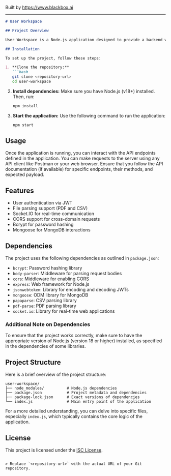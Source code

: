 
Built by https://www.blackbox.ai

---

```markdown
# User Workspace

## Project Overview

User Workspace is a Node.js application designed to provide a backend workspace for user interactions and handling various functionalities, including authentication, data handling, and more. This project leverages several popular Node.js libraries to simplify the development process and ensure robustness.

## Installation

To set up the project, follow these steps:

1. **Clone the repository:**
   ```bash
   git clone <repository-url>
   cd user-workspace
   ```

2. **Install dependencies:**
   Make sure you have Node.js (v18+) installed. Then, run:
   ```bash
   npm install
   ```

3. **Start the application:**
   Use the following command to run the application:
   ```bash
   npm start
   ```

## Usage

Once the application is running, you can interact with the API endpoints defined in the application. You can make requests to the server using any API client like Postman or your web browser. Ensure that you follow the API documentation (if available) for specific endpoints, their methods, and expected payload.

## Features

- User authentication via JWT
- File parsing support (PDF and CSV)
- Socket.IO for real-time communication
- CORS support for cross-domain requests
- Bcrypt for password hashing
- Mongoose for MongoDB interactions

## Dependencies

The project uses the following dependencies as outlined in `package.json`:

- `bcrypt`: Password hashing library
- `body-parser`: Middleware for parsing request bodies
- `cors`: Middleware for enabling CORS
- `express`: Web framework for Node.js
- `jsonwebtoken`: Library for encoding and decoding JWTs
- `mongoose`: ODM library for MongoDB
- `papaparse`: CSV parsing library
- `pdf-parse`: PDF parsing library
- `socket.io`: Library for real-time web applications

### Additional Note on Dependencies
To ensure that the project works correctly, make sure to have the appropriate version of Node.js (version 18 or higher) installed, as specified in the dependencies of some libraries.

## Project Structure

Here is a brief overview of the project structure:

```
user-workspace/
├── node_modules/          # Node.js dependencies
├── package.json           # Project metadata and dependencies
├── package-lock.json      # Exact versions of dependencies
└── index.js               # Main entry point of the application
```

For a more detailed understanding, you can delve into specific files, especially `index.js`, which typically contains the core logic of the application.

## License

This project is licensed under the [ISC License](LICENSE).
```

> Replace `<repository-url>` with the actual URL of your Git repository.